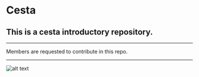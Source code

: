 # Cesta

## This is a cesta introductory repository.

---

Members are requested to contribute in this repo.

___

![alt text](http://www.jenyalestina.com/blog/wp-content/uploads/2019/05/web-development-1200x682.jpg)

